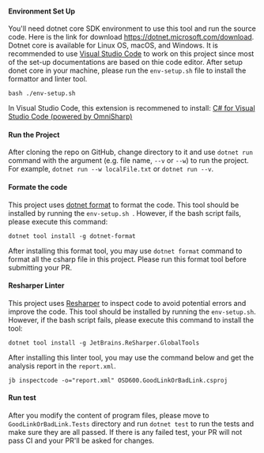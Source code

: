 #### Environment Set Up

You'll need dotnet core SDK environment to use this tool and run the source code. Here is the link for download https://dotnet.microsoft.com/download. Dotnet core is available for Linux OS, macOS, and Windows. 
It is recommended to use [Visual Studio Code](https://code.visualstudio.com/download) to work on this project since most of the set-up documentations are based on thie code editor. After setup donet core in your machine, please run the `env-setup.sh` file to install the formattor and linter tool.
```
bash ./env-setup.sh
```

In Visual Studio Code, this extension is recommened to install:
[C# for Visual Studio Code (powered by OmniSharp)](https://marketplace.visualstudio.com/items?itemName=ms-dotnettools.csharp)


#### Run the Project

After cloning the repo on GitHub, change directory to it and use `dotnet run` command with the argument (e.g. file name, `--v` or `--w`) to run the project. For example, `dotnet run --w localFile.txt` or `dotnet run --v`.


#### Formate the code

This project uses [dotnet format](https://github.com/dotnet/format) to format the code. This tool should be installed by running the `env-setup.sh `. However, if the bash script fails, please execute this command:
```
dotnet tool install -g dotnet-format
```

After installing this format tool, you may use `dotnet format` command to format all the csharp file in this project. Please run this format tool before submitting your PR.

#### Resharper Linter

This project uses [Resharper](https://www.jetbrains.com/help/resharper/InspectCode.html#understanding-output) to inspect code to avoid potential errors and improve the code. This tool should be installed by running the `env-setup.sh`. However, if the bash script fails, please execute this command to install the tool:
```
dotnet tool install -g JetBrains.ReSharper.GlobalTools
```
After installing this linter tool, you may use the command below and get the analysis report in the `report.xml`.
```
jb inspectcode -o="report.xml" OSD600.GoodLinkOrBadLink.csproj
```

#### Run test

After you modify the content of program files, please move to `GoodLinkOrBadLink.Tests` directory and run `dotnet test` to run the tests and make sure they are all passed. If there is any failed test, your PR will not pass CI and your PR'll be asked for changes.

